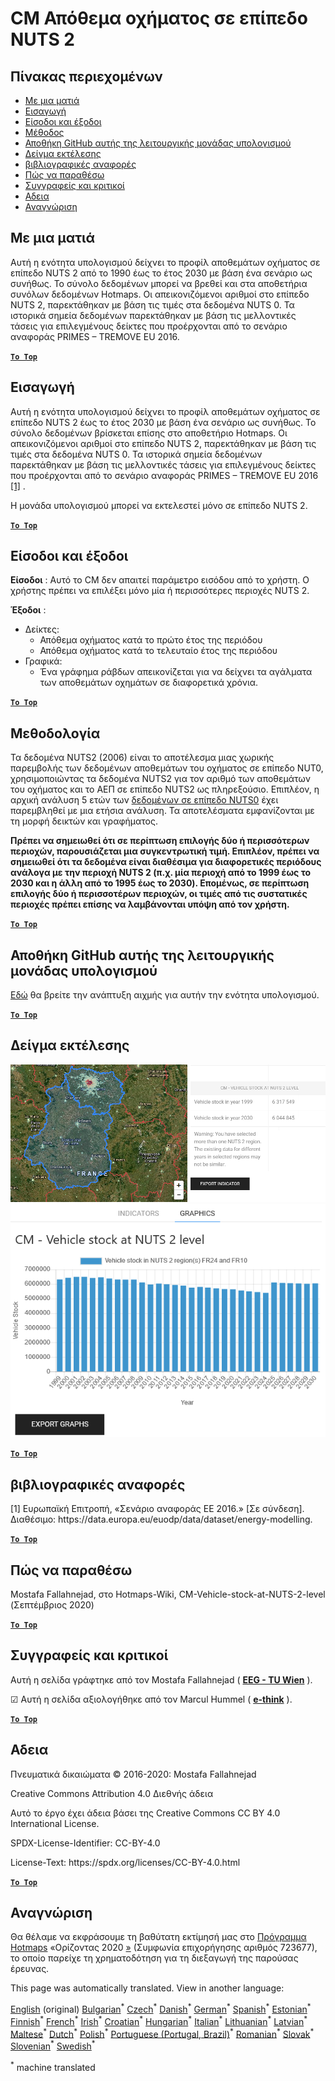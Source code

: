 <h1><a class="anchor" id="cm-vehicle-stock-at-nuts-2-level" href="#cm-vehicle-stock-at-nuts-2-level"><i class="fa fa-link"></i></a>CM Απόθεμα οχήματος σε επίπεδο NUTS 2</h1><h2><a class="anchor" id="table-of-contents" href="#table-of-contents"><i class="fa fa-link"></i></a> Πίνακας περιεχομένων</h2><ul><li> <a href="#in-a-glance">Με μια ματιά</a></li><li> <a href="#introduction">Εισαγωγή</a></li><li> <a href="#inputs-and-outputs">Είσοδοι και έξοδοι</a></li><li> <a href="#method">Μέθοδος</a></li><li> <a href="#github-repository-of-this-calculation-module">Αποθήκη GitHub αυτής της λειτουργικής μονάδας υπολογισμού</a></li><li> <a href="#sample-run">Δείγμα εκτέλεσης</a></li><li> <a href="#references">βιβλιογραφικές αναφορές</a></li><li> <a href="#how-to-cite">Πώς να παραθέσω</a></li><li> <a href="#authors-and-reviewers">Συγγραφείς και κριτικοί</a></li><li> <a href="#license">Αδεια</a></li><li> <a href="#acknowledgement">Αναγνώριση</a></li></ul><h2><a class="anchor" id="in-a-glance" href="#in-a-glance"><i class="fa fa-link"></i></a> Με μια ματιά</h2><p> Αυτή η ενότητα υπολογισμού δείχνει το προφίλ αποθεμάτων οχήματος σε επίπεδο NUTS 2 από το 1990 έως το έτος 2030 με βάση ένα σενάριο ως συνήθως. Το σύνολο δεδομένων μπορεί να βρεθεί και στα αποθετήρια συνόλων δεδομένων Hotmaps. Οι απεικονιζόμενοι αριθμοί στο επίπεδο NUTS 2, παρεκτάθηκαν με βάση τις τιμές στα δεδομένα NUTS 0. Τα ιστορικά σημεία δεδομένων παρεκτάθηκαν με βάση τις μελλοντικές τάσεις για επιλεγμένους δείκτες που προέρχονται από το σενάριο αναφοράς PRIMES – TREMOVE EU 2016.</p><p> <a href="#table-of-contents"><strong><code>To Top</code></strong></a></p><h2><a class="anchor" id="introduction" href="#introduction"><i class="fa fa-link"></i></a> Εισαγωγή</h2><p> Αυτή η ενότητα υπολογισμού δείχνει το προφίλ αποθεμάτων οχήματος σε επίπεδο NUTS 2 έως το έτος 2030 με βάση ένα σενάριο ως συνήθως. Το σύνολο δεδομένων βρίσκεται επίσης στο αποθετήριο Hotmaps. Οι απεικονιζόμενοι αριθμοί στο επίπεδο NUTS 2, παρεκτάθηκαν με βάση τις τιμές στα δεδομένα NUTS 0. Τα ιστορικά σημεία δεδομένων παρεκτάθηκαν με βάση τις μελλοντικές τάσεις για επιλεγμένους δείκτες που προέρχονται από το σενάριο αναφοράς PRIMES – TREMOVE EU 2016 <a href="#references">[1]</a> .</p><p> Η μονάδα υπολογισμού μπορεί να εκτελεστεί μόνο σε επίπεδο NUTS 2.</p><p> <a href="#table-of-contents"><strong><code>To Top</code></strong></a></p><h2><a class="anchor" id="inputs-and-outputs" href="#inputs-and-outputs"><i class="fa fa-link"></i></a> Είσοδοι και έξοδοι</h2><p> <strong>Είσοδοι</strong> : Αυτό το CM δεν απαιτεί παράμετρο εισόδου από το χρήστη. Ο χρήστης πρέπει να επιλέξει μόνο μία ή περισσότερες περιοχές NUTS 2.</p><p> <strong>Έξοδοι</strong> :</p><ul><li> Δείκτες:<ul><li> Απόθεμα οχήματος κατά το πρώτο έτος της περιόδου</li><li> Απόθεμα οχήματος κατά το τελευταίο έτος της περιόδου</li></ul></li><li> Γραφικά:<ul><li> Ένα γράφημα ράβδων απεικονίζεται για να δείχνει τα αγάλματα των αποθεμάτων οχημάτων σε διαφορετικά χρόνια.</li></ul></li></ul><p> <a href="#table-of-contents"><strong><code>To Top</code></strong></a></p><h2><a class="anchor" id="methodology" href="#methodology"><i class="fa fa-link"></i></a> Μεθοδολογία</h2><p> Τα δεδομένα NUTS2 (2006) είναι το αποτέλεσμα μιας χωρικής παρεμβολής των δεδομένων αποθεμάτων του οχήματος σε επίπεδο NUT0, χρησιμοποιώντας τα δεδομένα NUTS2 για τον αριθμό των αποθεμάτων του οχήματος και το ΑΕΠ σε επίπεδο NUTS2 ως πληρεξούσιο. Επιπλέον, η αρχική ανάλυση 5 ετών των <a href="https://gitlab.com/hotmaps/transport/nuts0">δεδομένων σε επίπεδο NUTS0</a> έχει παρεμβληθεί με μια ετήσια ανάλυση. Τα αποτελέσματα εμφανίζονται με τη μορφή δεικτών και γραφήματος.</p><p> <strong>Πρέπει να σημειωθεί ότι σε περίπτωση επιλογής δύο ή περισσότερων περιοχών, παρουσιάζεται μια συγκεντρωτική τιμή. Επιπλέον, πρέπει να σημειωθεί ότι τα δεδομένα είναι διαθέσιμα για διαφορετικές περιόδους ανάλογα με την περιοχή NUTS 2 (π.χ. μία περιοχή από το 1999 έως το 2030 και η άλλη από το 1995 έως το 2030). Επομένως, σε περίπτωση επιλογής δύο ή περισσοτέρων περιοχών, οι τιμές από τις συστατικές περιοχές πρέπει επίσης να λαμβάνονται υπόψη από τον χρήστη.</strong></p><p> <a href="#table-of-contents"><strong><code>To Top</code></strong></a></p><h2><a class="anchor" id="github-repository-of-this-calculation-module" href="#github-repository-of-this-calculation-module"><i class="fa fa-link"></i></a> Αποθήκη GitHub αυτής της λειτουργικής μονάδας υπολογισμού</h2><p> <a href="https://github.com/HotMaps/vehicle_stock/tree/develop">Εδώ</a> θα βρείτε την ανάπτυξη αιχμής για αυτήν την ενότητα υπολογισμού.</p><p> <a href="#table-of-contents"><strong><code>To Top</code></strong></a></p><h2><a class="anchor" id="sample-run" href="#sample-run"><i class="fa fa-link"></i></a> Δείγμα εκτέλεσης</h2><img src="/en/CM-Vehicle-stock-at-NUTS-2-level/1.png"/><img src="/en/CM-Vehicle-stock-at-NUTS-2-level/2.png"/><p> <a href="#table-of-contents"><strong><code>To Top</code></strong></a></p><h2><a class="anchor" id="references" href="#references"><i class="fa fa-link"></i></a> βιβλιογραφικές αναφορές</h2><p> [1] Ευρωπαϊκή Επιτροπή, «Σενάριο αναφοράς ΕΕ 2016.» [Σε σύνδεση]. Διαθέσιμο: https://data.europa.eu/euodp/data/dataset/energy-modelling.</p><p> <a href="#table-of-contents"><strong><code>To Top</code></strong></a></p><h2><a class="anchor" id="how-to-cite" href="#how-to-cite"><i class="fa fa-link"></i></a> Πώς να παραθέσω</h2><p> Mostafa Fallahnejad, στο Hotmaps-Wiki, CM-Vehicle-stock-at-NUTS-2-level (Σεπτέμβριος 2020)</p><p> <a href="#table-of-contents"><strong><code>To Top</code></strong></a></p><h2><a class="anchor" id="authors-and-reviewers" href="#authors-and-reviewers"><i class="fa fa-link"></i></a> Συγγραφείς και κριτικοί</h2><p> Αυτή η σελίδα γράφτηκε από τον Mostafa Fallahnejad ( <strong><a href="https://eeg.tuwien.ac.at/">EEG - TU Wien</a></strong> ).</p><p> ☑ Αυτή η σελίδα αξιολογήθηκε από τον Marcul Hummel ( <strong><a href="https://e-think.ac.at">e-think</a></strong> ).</p><p> <a href="#table-of-contents"><strong><code>To Top</code></strong></a></p><h2><a class="anchor" id="license" href="#license"><i class="fa fa-link"></i></a> Αδεια</h2><p> Πνευματικά δικαιώματα © 2016-2020: Mostafa Fallahnejad</p><p> Creative Commons Attribution 4.0 Διεθνής άδεια</p><p> Αυτό το έργο έχει άδεια βάσει της Creative Commons CC BY 4.0 International License.</p><p> SPDX-License-Identifier: CC-BY-4.0</p><p> License-Text: https://spdx.org/licenses/CC-BY-4.0.html</p><p> <a href="#table-of-contents"><strong><code>To Top</code></strong></a></p><h2><a class="anchor" id="acknowledgement" href="#acknowledgement"><i class="fa fa-link"></i></a> Αναγνώριση</h2><p> Θα θέλαμε να εκφράσουμε τη βαθύτατη εκτίμησή μας στο <a href="https://www.hotmaps-project.eu">Πρόγραμμα Hotmaps</a> «Ορίζοντας 2020 <a href="https://www.hotmaps-project.eu">»</a> (Συμφωνία επιχορήγησης αριθμός 723677), το οποίο παρείχε τη χρηματοδότηση για τη διεξαγωγή της παρούσας έρευνας.</p>
<!--- THIS IS A SUPER UNIQUE IDENTIFIER -->

This page was automatically translated. View in another language:

[English](../en/CM-Vehicle-stock-at-NUTS-2-level) (original) [Bulgarian](../bg/CM-Vehicle-stock-at-NUTS-2-level)<sup>\*</sup> [Czech](../cs/CM-Vehicle-stock-at-NUTS-2-level)<sup>\*</sup> [Danish](../da/CM-Vehicle-stock-at-NUTS-2-level)<sup>\*</sup> [German](../de/CM-Vehicle-stock-at-NUTS-2-level)<sup>\*</sup>  [Spanish](../es/CM-Vehicle-stock-at-NUTS-2-level)<sup>\*</sup> [Estonian](../et/CM-Vehicle-stock-at-NUTS-2-level)<sup>\*</sup> [Finnish](../fi/CM-Vehicle-stock-at-NUTS-2-level)<sup>\*</sup> [French](../fr/CM-Vehicle-stock-at-NUTS-2-level)<sup>\*</sup> [Irish](../ga/CM-Vehicle-stock-at-NUTS-2-level)<sup>\*</sup> [Croatian](../hr/CM-Vehicle-stock-at-NUTS-2-level)<sup>\*</sup> [Hungarian](../hu/CM-Vehicle-stock-at-NUTS-2-level)<sup>\*</sup> [Italian](../it/CM-Vehicle-stock-at-NUTS-2-level)<sup>\*</sup> [Lithuanian](../lt/CM-Vehicle-stock-at-NUTS-2-level)<sup>\*</sup> [Latvian](../lv/CM-Vehicle-stock-at-NUTS-2-level)<sup>\*</sup> [Maltese](../mt/CM-Vehicle-stock-at-NUTS-2-level)<sup>\*</sup> [Dutch](../nl/CM-Vehicle-stock-at-NUTS-2-level)<sup>\*</sup> [Polish](../pl/CM-Vehicle-stock-at-NUTS-2-level)<sup>\*</sup> [Portuguese (Portugal, Brazil)](../pt/CM-Vehicle-stock-at-NUTS-2-level)<sup>\*</sup> [Romanian](../ro/CM-Vehicle-stock-at-NUTS-2-level)<sup>\*</sup> [Slovak](../sk/CM-Vehicle-stock-at-NUTS-2-level)<sup>\*</sup> [Slovenian](../sl/CM-Vehicle-stock-at-NUTS-2-level)<sup>\*</sup> [Swedish](../sv/CM-Vehicle-stock-at-NUTS-2-level)<sup>\*</sup> 

<sup>\*</sup> machine translated
